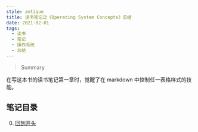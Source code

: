 ```yaml
---
style: antique
title: 读书笔记之《Operating System Concepts》总结
date: 2021-02-01
tags:
  - 读书
  - 笔记
  - 操作系统
  - 总结
---
```


> Summary

在写这本书的读书笔记第一章时，觉醒了在 markdown 中控制任一表格样式的技能。

## 笔记目录

0. [回到开头](scroll-to-the-very-top)
